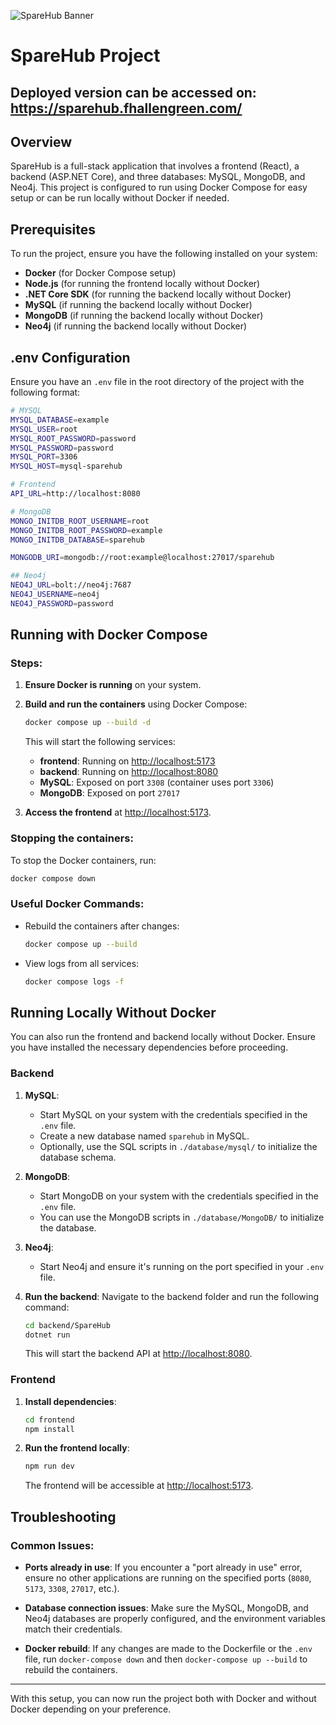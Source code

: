 ![SpareHub Banner](https://i.imgur.com/8xpieD7.png)

# SpareHub Project

## Deployed version can be accessed on: https://sparehub.fhallengreen.com/ 


## Overview

SpareHub is a full-stack application that involves a frontend (React), a backend (ASP.NET Core), and three databases: MySQL, MongoDB, and Neo4j. This project is configured to run using Docker Compose for easy setup or can be run locally without Docker if needed.

## Prerequisites

To run the project, ensure you have the following installed on your system:

- **Docker** (for Docker Compose setup)
- **Node.js** (for running the frontend locally without Docker)
- **.NET Core SDK** (for running the backend locally without Docker)
- **MySQL** (if running the backend locally without Docker)
- **MongoDB** (if running the backend locally without Docker)
- **Neo4j** (if running the backend locally without Docker)

## .env Configuration

Ensure you have an `.env` file in the root directory of the project with the following format:

```bash
# MYSQL
MYSQL_DATABASE=example
MYSQL_USER=root
MYSQL_ROOT_PASSWORD=password
MYSQL_PASSWORD=password
MYSQL_PORT=3306
MYSQL_HOST=mysql-sparehub

# Frontend
API_URL=http://localhost:8080

# MongoDB
MONGO_INITDB_ROOT_USERNAME=root
MONGO_INITDB_ROOT_PASSWORD=example
MONGO_INITDB_DATABASE=sparehub

MONGODB_URI=mongodb://root:example@localhost:27017/sparehub

## Neo4j
NEO4J_URL=bolt://neo4j:7687
NEO4J_USERNAME=neo4j
NEO4J_PASSWORD=password
```

## Running with Docker Compose

### Steps:

1. **Ensure Docker is running** on your system.

2. **Build and run the containers** using Docker Compose:

   ```bash
   docker compose up --build -d
   ```

   This will start the following services:
   - **frontend**: Running on [http://localhost:5173](http://localhost:5173)
   - **backend**: Running on [http://localhost:8080](http://localhost:8080)
   - **MySQL**: Exposed on port `3308` (container uses port `3306`)
   - **MongoDB**: Exposed on port `27017`

3. **Access the frontend** at [http://localhost:5173](http://localhost:5173).

### Stopping the containers:

To stop the Docker containers, run:

```bash
docker compose down
```

### Useful Docker Commands:

- Rebuild the containers after changes:

  ```bash
  docker compose up --build
  ```

- View logs from all services:

  ```bash
  docker compose logs -f
  ```

## Running Locally Without Docker

You can also run the frontend and backend locally without Docker. Ensure you have installed the necessary dependencies before proceeding.

### Backend

1. **MySQL**:
   - Start MySQL on your system with the credentials specified in the `.env` file.
   - Create a new database named `sparehub` in MySQL.
   - Optionally, use the SQL scripts in `./database/mysql/` to initialize the database schema.

2. **MongoDB**:
   - Start MongoDB on your system with the credentials specified in the `.env` file.
   - You can use the MongoDB scripts in `./database/MongoDB/` to initialize the database.

3. **Neo4j**:
   - Start Neo4j and ensure it's running on the port specified in your `.env` file.

4. **Run the backend**:
   Navigate to the backend folder and run the following command:

   ```bash
   cd backend/SpareHub
   dotnet run
   ```

   This will start the backend API at [http://localhost:8080](http://localhost:8080).

### Frontend

1. **Install dependencies**:

   ```bash
   cd frontend
   npm install
   ```

2. **Run the frontend locally**:

   ```bash
   npm run dev
   ```

   The frontend will be accessible at [http://localhost:5173](http://localhost:5173).

## Troubleshooting

### Common Issues:

- **Ports already in use**: If you encounter a "port already in use" error, ensure no other applications are running on the specified ports (`8080`, `5173`, `3308`, `27017`, etc.).

- **Database connection issues**: Make sure the MySQL, MongoDB, and Neo4j databases are properly configured, and the environment variables match their credentials.

- **Docker rebuild**: If any changes are made to the Dockerfile or the `.env` file, run `docker-compose down` and then `docker-compose up --build` to rebuild the containers.

---

With this setup, you can now run the project both with Docker and without Docker depending on your preference.

